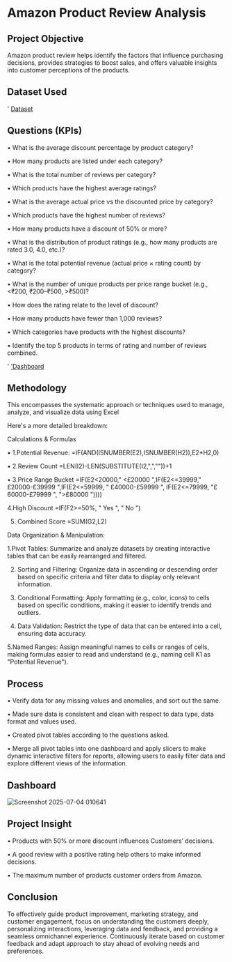 # Amazon Product Review Analysis

## Project Objective

Amazon product review helps identify the factors that influence purchasing decisions, provides strategies to boost sales, and offers valuable insights into customer perceptions of the products.

## Dataset Used
' <a href="https://github.com/Marryah007/Amazon_Data_Analysis_Dashboard/blob/main/Amazon%20Product%20Review.xlsx">Dataset</a>

## Questions (KPIs)

•	What is the average discount percentage by product category?

•	How many products are listed under each category?

•	What is the total number of reviews per category? 

•	Which products have the highest average ratings?

•	What is the average actual price vs the discounted price by category? 

•	Which products have the highest number of reviews? 

•	How many products have a discount of 50% or more?

•	What is the distribution of product ratings (e.g., how many products are rated 3.0, 4.0, etc.)? 

•	What is the total potential revenue (actual price × rating count) by category? 

•	What is the number of unique products per price range bucket (e.g., <₹200, ₹200–₹500, >₹500)?

•	How does the rating relate to the level of discount?

•	How many products have fewer than 1,000 reviews?

•	Which categories have products with the highest discounts?

•	Identify the top 5 products in terms of rating and number of reviews combined.

' <a href="https://github.com/Marryah007/Amazon_Data_Analysis_Dashboard/blob/main/Screenshot%202025-07-04%20010641.png">'Dashboard <a/>

## Methodology

This encompasses the systematic approach or techniques used to manage, analyze, and visualize data using Excel

Here's a more detailed breakdown:

Calculations & Formulas

•	1.Potential Revenue:
=IF(AND(ISNUMBER(E2),ISNUMBER(H2)),E2*H2,0)

•	2.Review Count
=LEN(I2)-LEN(SUBSTITUTE(I2,",",""))+1

•	3.Price Range Bucket
=IF(E2<20000," <£20000 ",IF(E2<=39999," £20000-£39999 ",IF(E2<=59999, " £40000-£59999 ", IF(E2<=79999, "£ 60000-£79999 ", ">£80000 "))))



4.High Discount
=IF(F2>=50%, " Yes ", " No ")

5. Combined Score
=SUM(G2,L2)

Data Organization & Manipulation:

1.Pivot Tables:
Summarize and analyze datasets by creating interactive tables that can be easily rearranged and filtered. 

2. Sorting and Filtering:
Organize data in ascending or descending order based on specific criteria and filter data to display only relevant information. 

3. Conditional Formatting:
Apply formatting (e.g., color, icons) to cells based on specific conditions, making it easier to identify trends and outliers. 

4. Data Validation:
Restrict the type of data that can be entered into a cell, ensuring data accuracy. 

5.Named Ranges:
Assign meaningful names to cells or ranges of cells, making formulas easier to read and understand (e.g., naming cell K1 as "Potential Revenue").


## Process

•	Verify data for any missing values and anomalies, and sort out the same.

•	Made sure data is consistent and clean with respect to data type, data format and values used.

•	Created pivot tables according to the questions asked.

•	Merge all pivot tables into one dashboard and apply slicers to make dynamic interactive filters for reports, allowing users to easily filter data and explore different views of the information.

## Dashboard
![Screenshot 2025-07-04 010641](https://github.com/user-attachments/assets/91377832-5cfb-4103-9a7a-bf6e2f4477ac)


## Project Insight

•	Products with 50% or more discount influences Customers’ decisions.

•	A good review with a positive rating help others to make informed decisions.

•	The maximum number of products customer orders from Amazon.

## Conclusion

To effectively guide product improvement, marketing strategy, and customer engagement, focus on understanding the customers deeply, personalizing interactions, leveraging data and feedback, and providing a seamless omnichannel experience. Continuously iterate based on customer feedback and adapt approach to stay ahead of evolving needs and preferences. 
